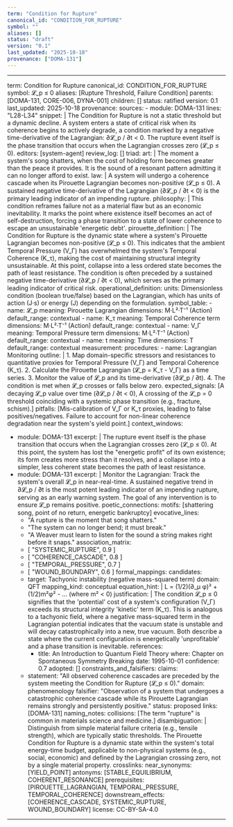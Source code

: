 ```yaml
---
term: "Condition for Rupture"
canonical_id: "CONDITION_FOR_RUPTURE"
symbol: ""
aliases: []
status: "draft"
version: "0.1"
last_updated: "2025-10-18"
provenance: ["DOMA-131"]
---
```


---
term: Condition for Rupture
canonical_id: CONDITION_FOR_RUPTURE
symbol: 𝓛_p ≤ 0
aliases: [Rupture Threshold, Failure Condition]
parents: [DOMA-131, CORE-006, DYNA-001]
children: []
status: ratified
version: 0.1
last_updated: 2025-10-18
provenance:
  sources:
    - module: DOMA-131
      lines: "L28-L34"
      snippet: |
        The Condition for Rupture is not a static threshold but a dynamic decline. A system enters a state of critical risk when its coherence begins to actively degrade, a condition marked by a negative time-derivative of the Lagrangian: ∂𝓛_p / ∂t < 0. The rupture event itself is the phase transition that occurs when the Lagrangian crosses zero (𝓛_p ≤ 0).
  editors: [system-agent]
  review_log: []
triad:
  art: |
    The moment a system's song shatters, when the cost of holding form becomes greater than the peace it provides. It is the sound of a resonant pattern admitting it can no longer afford to exist.
  law: |
    A system will undergo a coherence cascade when its Pirouette Lagrangian becomes non-positive (𝓛_p ≤ 0). A sustained negative time-derivative of the Lagrangian (∂𝓛_p / ∂t < 0) is the primary leading indicator of an impending rupture.
  philosophy: |
    This condition reframes failure not as a material flaw but as an economic inevitability. It marks the point where existence itself becomes an act of self-destruction, forcing a phase transition to a state of lower coherence to escape an unsustainable 'energetic debt'.
pirouette_definition: |
  The Condition for Rupture is the dynamic state where a system's Pirouette Lagrangian becomes non-positive (𝓛_p ≤ 0). This indicates that the ambient Temporal Pressure (V_Γ) has overwhelmed the system's Temporal Coherence (K_τ), making the cost of maintaining structural integrity unsustainable. At this point, collapse into a less ordered state becomes the path of least resistance. The condition is often preceded by a sustained negative time-derivative (∂𝓛_p / ∂t < 0), which serves as the primary leading indicator of critical risk.
operational_definition:
  units: Dimensionless condition (boolean true/false) based on the Lagrangian, which has units of action (J·s) or energy (J) depending on the formulation.
  symbol_table:
    - name: 𝓛_p
      meaning: Pirouette Lagrangian
      dimensions: M·L²·T⁻¹ (Action)
      default_range: contextual
    - name: K_τ
      meaning: Temporal Coherence term
      dimensions: M·L²·T⁻¹ (Action)
      default_range: contextual
    - name: V_Γ
      meaning: Temporal Pressure term
      dimensions: M·L²·T⁻¹ (Action)
      default_range: contextual
    - name: t
      meaning: Time
      dimensions: T
      default_range: contextual
  measurement:
    procedures:
      - name: Lagrangian Monitoring
        outline: |
          1. Map domain-specific stressors and resistances to quantitative proxies for Temporal Pressure (V_Γ) and Temporal Coherence (K_τ).
          2. Calculate the Pirouette Lagrangian (𝓛_p = K_τ - V_Γ) as a time series.
          3. Monitor the value of 𝓛_p and its time-derivative (∂𝓛_p / ∂t).
          4. The condition is met when 𝓛_p crosses or falls below zero.
        expected_signals: [A decaying 𝓛_p value over time (∂𝓛_p / ∂t < 0), A crossing of the 𝓛_p = 0 threshold coinciding with a systemic phase transition (e.g., fracture, schism).]
        pitfalls: [Mis-calibration of V_Γ or K_τ proxies, leading to false positives/negatives. Failure to account for non-linear coherence degradation near the system's yield point.]
context_windows:
  - module: DOMA-131
    excerpt: |
      The rupture event itself is the phase transition that occurs when the Lagrangian crosses zero (𝓛_p ≤ 0). At this point, the system has lost the "energetic profit" of its own existence; its form creates more stress than it resolves, and a collapse into a simpler, less coherent state becomes the path of least resistance.
  - module: DOMA-131
    excerpt: |
      Monitor the Lagrangian: Track the system's overall 𝓛_p in near-real-time. A sustained negative trend in ∂𝓛_p / ∂t is the most potent leading indicator of an impending rupture, serving as an early warning system. The goal of any intervention is to ensure 𝓛_p remains positive.
poetic_connections:
  motifs: [shattering song, point of no return, energetic bankruptcy]
  evocative_lines:
    - "A rupture is the moment that song shatters."
    - "The system can no longer bend; it must break."
    - "A Weaver must learn to listen for the sound a string makes right before it snaps."
  association_matrix:
    - [ "SYSTEMIC_RUPTURE", 0.9 ]
    - [ "COHERENCE_CASCADE", 0.8 ]
    - [ "TEMPORAL_PRESSURE", 0.7 ]
    - [ "WOUND_BOUNDARY", 0.6 ]
formal_mappings:
  candidates:
    - target: Tachyonic instability (negative mass-squared term)
      domain: QFT
      mapping_kind: conceptual
      equation_hint: |
        L = (1/2)(∂_μ φ)² + (1/2)m²φ² - ...  (where m² < 0)
      justification: |
        The condition 𝓛_p ≤ 0 signifies that the 'potential' cost of a system's configuration (V_Γ) exceeds its structural integrity 'kinetic' term (K_τ). This is analogous to a tachyonic field, where a negative mass-squared term in the Lagrangian potential indicates that the vacuum state is unstable and will decay catastrophically into a new, true vacuum. Both describe a state where the current configuration is energetically 'unprofitable' and a phase transition is inevitable.
      references:
        - title: An Introduction to Quantum Field Theory
          where: Chapter on Spontaneous Symmetry Breaking
          date: 1995-10-01
      confidence: 0.7
  adopted: []
constraints_and_falsifiers:
  claims:
    - statement: "All observed coherence cascades are preceded by the system meeting the Condition for Rupture (𝓛_p ≤ 0)."
      domain: phenomenology
      falsifier: "Observation of a system that undergoes a catastrophic coherence cascade while its Pirouette Lagrangian remains strongly and persistently positive."
      status: proposed
      links: [DOMA-131]
naming_notes:
  collisions: [The term "rupture" is common in materials science and medicine.]
  disambiguation: |
    Distinguish from simple material failure criteria (e.g., tensile strength), which are typically static thresholds. The Pirouette Condition for Rupture is a dynamic state within the system's total energy-time budget, applicable to non-physical systems (e.g., social, economic) and defined by the Lagrangian crossing zero, not by a single material property.
crosslinks:
  near_synonyms: [YIELD_POINT]
  antonyms: [STABLE_EQUILIBRIUM, COHERENT_RESONANCE]
  prerequisites: [PIROUETTE_LAGRANGIAN, TEMPORAL_PRESSURE, TEMPORAL_COHERENCE]
  downstream_effects: [COHERENCE_CASCADE, SYSTEMIC_RUPTURE, WOUND_BOUNDARY]
license: CC-BY-SA-4.0
---